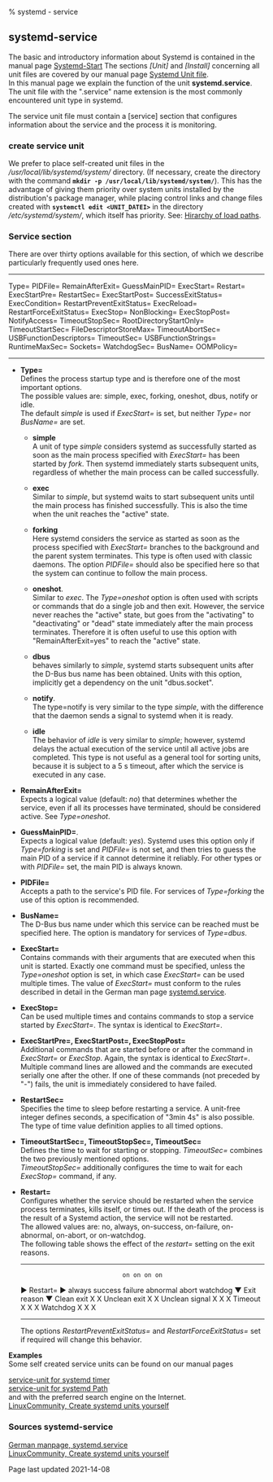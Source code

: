 % systemd - service

## systemd-service

The basic and introductory information about Systemd is contained in the manual page [Systemd-Start](./0710-systemd-start_en.md#systemd-der-system--und-dienste-manager) The sections *[Unit]* and *[Install]* concerning all unit files are covered by our manual page [Systemd Unit file](./0711-systemd-unit-file_en.md#systemd-unit-file).  
In this manual page we explain the function of the unit **systemd.service**. The unit file with the ".service" name extension is the most commonly encountered unit type in systemd.

The service unit file must contain a [service] section that configures information about the service and the process it is monitoring.

### create service unit

We prefer to place self-created unit files in the */usr/local/lib/systemd/system/* directory. (If necessary, create the directory with the command **`mkdir -p /usr/local/lib/systemd/system/`**). This has the advantage of giving them priority over system units installed by the distribution's package manager, while placing control links and change files created with **`systemctl edit <UNIT_DATEI>`** in the directory */etc/systemd/system/*, which itself has priority. See: [Hirarchy of load paths](0711-systemd-unit-file_en.md#load-path-of-unit-files).

### Service section

There are over thirty options available for this section, of which we describe particularly frequently used ones here.

---               ----
Type=             PIDFile=
RemainAfterExit=  GuessMainPID=
ExecStart=        Restart=
ExecStartPre=     RestartSec=
ExecStartPost=    SuccessExitStatus=
ExecCondition=    RestartPreventExitStatus=
ExecReload=       RestartForceExitStatus=
ExecStop=         NonBlocking=
ExecStopPost=     NotifyAccess=
TimeoutStopSec=   RootDirectoryStartOnly=
TimeoutStartSec=  FileDescriptorStoreMax=
TimeoutAbortSec=  USBFunctionDescriptors=
TimeoutSec=       USBFunctionStrings=
RuntimeMaxSec=    Sockets=
WatchdogSec=      BusName=
                  OOMPolicy=
---               ----

+ **Type=**  
    Defines the process startup type and is therefore one of the most important options.  
    The possible values are: simple, exec, forking, oneshot, dbus, notify or idle.  
    The default *simple* is used if *ExecStart=* is set, but neither *Type=* nor *BusName=* are set.
    
    + **simple**  
       A unit of type *simple* considers systemd as successfully started as soon as the main process specified with *ExecStart=* has been started by *fork*. Then systemd immediately starts subsequent units, regardless of whether the main process can be called successfully.
    
    + **exec**  
       Similar to *simple*, but systemd waits to start subsequent units until the main process has finished successfully. This is also the time when the unit reaches the "active" state.
    
    + **forking**  
       Here systemd considers the service as started as soon as the process specified with *ExecStart=* branches to the background and the parent system terminates. This type is often used with classic daemons. The option *PIDFile=* should also be specified here so that the system can continue to follow the main process.
    
    + **oneshot**.  
       Similar to *exec*. The *Type=oneshot* option is often used with scripts or commands that do a single job and then exit. However, the service never reaches the "active" state, but goes from the "activating" to "deactivating" or "dead" state immediately after the main process terminates. Therefore it is often useful to use this option with "RemainAfterExit=yes" to reach the "active" state.
    
    + **dbus**  
       behaves similarly to *simple*, systemd starts subsequent units after the D-Bus bus name has been obtained. Units with this option, implicitly get a dependency on the unit "dbus.socket".
    
    + **notify**.  
       The type=notify is very similar to the type *simple*, with the difference that the daemon sends a signal to systemd when it is ready.
    
    + **idle**  
       The behavior of *idle* is very similar to *simple*; however, systemd delays the actual execution of the service until all active jobs are completed. This type is not useful as a general tool for sorting units, because it is subject to a 5 s timeout, after which the service is executed in any case.

+ **RemainAfterExit=**  
    Expects a logical value (default: *no*) that determines whether the service, even if all its processes have terminated, should be considered active. See *Type=oneshot*.

+ **GuessMainPID=**.  
    Expects a logical value (default: *yes*). Systemd uses this option only if *Type=forking* is set and *PIDFile=* is not set, and then tries to guess the main PID of a service if it cannot determine it reliably. For other types or with *PIDFile=* set, the main PID is always known.

+ **PIDFile=**  
    Accepts a path to the service's PID file. For services of *Type=forking* the use of this option is recommended. 

+ **BusName=**  
    The D-Bus bus name under which this service can be reached must be specified here. The option is mandatory for services of *Type=dbus*.

+ **ExecStart=**  
    Contains commands with their arguments that are executed when this unit is started. Exactly one command must be specified, unless the *Type=oneshot* option is set, in which case *ExecStart=* can be used multiple times. The value of *ExecStart=* must conform to the rules described in detail in the German man page [systemd.service](https://manpages.debian.org/testing/manpages-de/systemd.service.5.de.html).

+ **ExecStop=**  
    Can be used multiple times and contains commands to stop a service started by *ExecStart=*. The syntax is identical to *ExecStart=*.

+ **ExecStartPre=, ExecStartPost=, ExecStopPost=**  
    Additional commands that are started before or after the command in *ExecStart=* or *ExecStop*. Again, the syntax is identical to *ExecStart=*. Multiple command lines are allowed and the commands are executed serially one after the other. If one of these commands (not preceded by "-") fails, the unit is immediately considered to have failed.

+ **RestartSec=**  
    Specifies the time to sleep before restarting a service. A unit-free integer defines seconds, a specification of "3min 4s" is also possible.  
    The type of time value definition applies to all timed options.

+ **TimeoutStartSec=, TimeoutStopSec=, TimeoutSec=**  
    Defines the time to wait for starting or stopping. *TimeoutSec=* combines the two previously mentioned options.  
    *TimeoutStopSec=* additionally configures the time to wait for each *ExecStop=* command, if any.

+ **Restart=**  
    Configures whether the service should be restarted when the service process terminates, kills itself, or times out. If the death of the process is the result of a Systemd action, the service will not be restarted.  
    The allowed values are: no, always, on-success, on-failure, on-abnormal, on-abort, or on-watchdog.  
    The following table shows the effect of the *restart=* setting on the exit reasons.

    ------------------- -------- --------- --------- ---------- ------- ----------
                                  on on on on
    ► Restart= ► always success failure abnormal abort watchdog
    ▼ Exit reason ▼
    Clean exit X X
    Unclean exit X X
    Unclean signal X X X
    Timeout X X X
    Watchdog X X X
    ------------------- -------- --------- --------- ---------- ------- ----------

    The options *RestartPreventExitStatus=* and *RestartForceExitStatus=* set if required will change this behavior.

**Examples**  
Some self created service units can be found on our manual pages

[service-unit for systemd timer](0716-systemd-timer_en.md#create-timer-unit)  
[service-unit for systemd Path](0715-systemd-path_en.md#create-path-unit)  
and with the preferred search engine on the Internet.  
[LinuxCommunity, Create systemd units yourself](https://www.linux-community.de/ausgaben/linuxuser/2018/07/handarbeit-2/)

### Sources systemd-service

[German manpage, systemd.service](https://manpages.debian.org/testing/manpages-de/systemd.service.5.de.html)  
[LinuxCommunity, Create systemd units yourself](https://www.linux-community.de/ausgaben/linuxuser/2018/07/handarbeit-2/)  

<div id="rev">Page last updated 2021-14-08</div>
